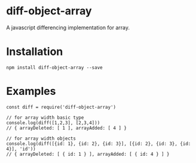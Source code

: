 # diff-object-array

A javascript differencing implementation for array.

# Installation

```
npm install diff-object-array --save
```

# Examples

```
const diff = require('diff-object-array')

// for array width basic type
console.log(diff([1,2,3], [2,3,4])) 
// { arrayDeleted: [ 1 ], arrayAdded: [ 4 ] }

// for array width objects
console.log(diff([{id: 1}, {id: 2}, {id: 3}], [{id: 2}, {id: 3}, {id: 4}], 'id')) 
// { arrayDeleted: [ { id: 1 } ], arrayAdded: [ { id: 4 } ] }
```